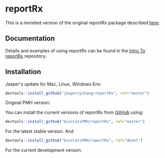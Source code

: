 
<!-- README.md is generated from README.Rmd. Please edit that file -->

# reportRx

<!-- badges: start -->
<!-- badges: end -->

This is a revisited version of the original reportRx package described
[here](https://github.com/rdelbel/reportRx).

## Documentation

Details and examples of using reportRx can be found in the [Intro To
reportRx](https://biostatspmh.github.io/IntroToReportRx/reportrx.html)
repository.

## Installation

Jasper's update for Mac, Linux, Windows Env:

``` r
devtools::install_github("jasperzyzhang/reportRx", ref="master")
```

Original PMH version:

You can install the current versions of reportRx from
[GitHub](https://github.com) using:

``` r
devtools::install_github("biostatsPMH/reportRx", ref="master")
```

For the latest stable version. And

``` r
devtools::install_github("biostatsPMH/reportRx", ref="devel")
```



For the current development version.
